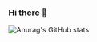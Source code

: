 ### Hi there 👋

![Anurag's GitHub stats](https://github-readme-stats.vercel.app/api?username=daniel-hiroike&show_icons=true&theme=dracula)
